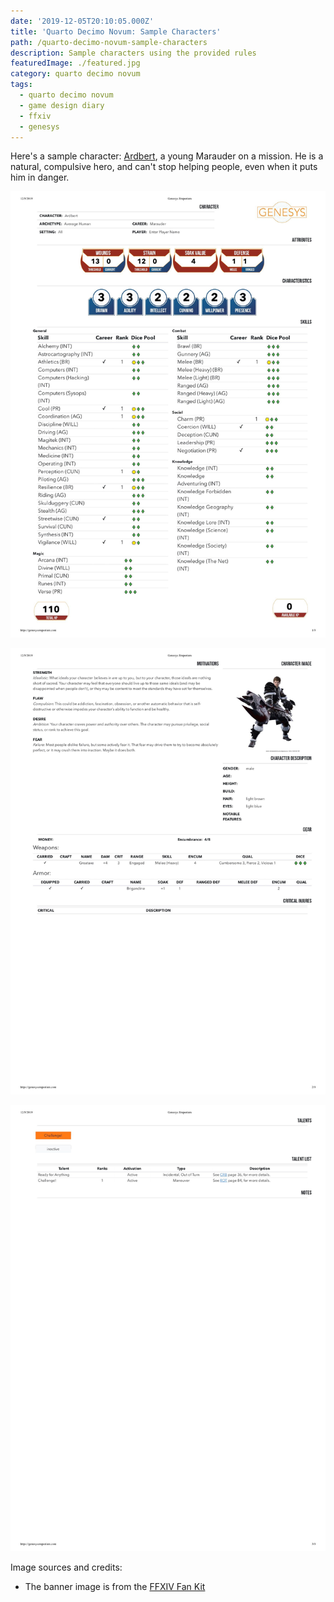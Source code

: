 ```yaml
---
date: '2019-12-05T20:10:05.000Z'
title: 'Quarto Decimo Novum: Sample Characters'
path: /quarto-decimo-novum-sample-characters
description: Sample characters using the provided rules
featuredImage: ./featured.jpg
category: quarto decimo novum
tags:
  - quarto decimo novum
  - game design diary
  - ffxiv
  - genesys
---
```

    


Here's a sample character: [Ardbert](https://finalfantasy.fandom.com/wiki/Ardbert), a young Marauder on a mission. He is a natural, compulsive hero, and can't stop helping people, even when it puts him in danger.

![](a1-1.jpg)

![](a2-1.jpg)

![](a3.jpg)

Image sources and credits:

* The banner image is from the [FFXIV Fan Kit](https://na.finalfantasyxiv.com/lodestone/special/fankit/twitter_kit/)


    